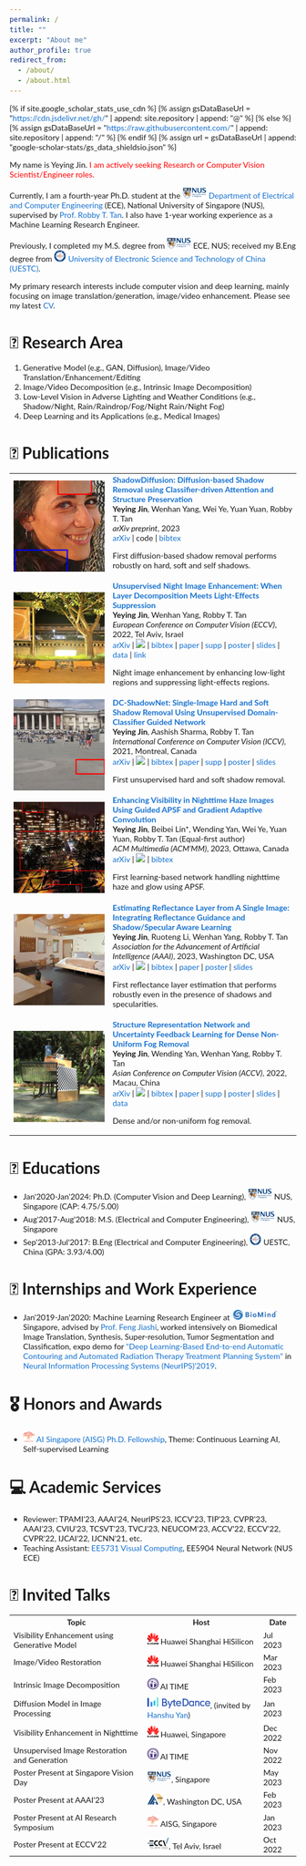 ```yaml
---
permalink: /
title: ""
excerpt: "About me"
author_profile: true
redirect_from: 
  - /about/
  - /about.html
---
```


{% if site.google_scholar_stats_use_cdn %}
{% assign gsDataBaseUrl = "https://cdn.jsdelivr.net/gh/" | append: site.repository | append: "@" %}
{% else %}
{% assign gsDataBaseUrl = "https://raw.githubusercontent.com/" | append: site.repository | append: "/" %}
{% endif %}
{% assign url = gsDataBaseUrl | append: "google-scholar-stats/gs_data_shieldsio.json" %}
<span class='anchor' id='about-me'></span>

My name is Yeying Jin. <span style="color:red"> I am actively seeking Research or Computer Vision Scientist/Engineer roles.</span>

Currently, I am a fourth-year Ph.D. student at the <img src="/files/NUS.png" alt="NUS" width="42.5" height="20"> [Department of Electrical and Computer Engineering](https://cde.nus.edu.sg/ece/) (ECE), National University of Singapore (NUS), supervised by [Prof. Robby T. Tan](http://tanrobby.github.io/). 
I also have 1-year working experience as a Machine Learning Research Engineer.

Previously, I completed my M.S. degree from <img src="/files/NUS.png" alt="NUS" width="42.5" height="20"> ECE, NUS; received my B.Eng degree from <img src="/files/UESTC.png" alt="UESTC" width="20.842" height="20"> [University of Electronic Science and Technology of China (UESTC)](https://en.uestc.edu.cn/). 

My primary research interests include computer vision and deep learning, mainly focusing on image translation/generation, image/video enhancement.
Please see my latest [CV](https://www.dropbox.com/scl/fi/12v0qwjcebbt9rehbmg9i/jinyeying_cv_pub.pdf?rlkey=5twm92za8k8sx394m0p0gnnk0&dl=0).

# 📜 Research Area
1. Generative Model (e.g., GAN, Diffusion), Image/Video Translation/Enhancement/Editing
2. Image/Video Decomposition (e.g., Intrinsic Image Decomposition)
3. Low-Level Vision in Adverse Lighting and Weather Conditions (e.g., Shadow/Night, Rain/Raindrop/Fog/Night Rain/Night Fog)
4. Deep Learning and its Applications (e.g., Medical Images) 

# 📝 Publications
<style type="text/css">
    /* Color scheme stolen from Sergey Karayev */
    a {
    color: #1772d0;
    text-decoration:none !important;
    }
    a:focus, a:hover {
    color: #f09228;
    text-decoration:none !important;
    }
    table,td,th,tr{
    	border:none !important;
    }
    body,td,th,tr,p,a {
    font-family: 'Lato', Verdana, Helvetica, sans-serif;
    font-size: 14px
    }
    strong {
    font-family: 'Lato', Verdana, Helvetica, sans-serif;
    font-size: 14px;
    }
    heading {
    font-family: 'Lato', Verdana, Helvetica, sans-serif;
    font-size: 22px;
    }
    papertitle {
    font-family: 'Lato', Verdana, Helvetica, sans-serif;
    font-size: 14px;
    font-weight: 700
    }
    papertitle_just {
    font-family: 'Lato', Verdana, Helvetica, sans-serif;
    font-size: 14px;
    font-weight: 700;
    text-align: justify
    }
    name {
    font-family: 'Lato', Verdana, Helvetica, sans-serif;
    font-size: 32px;
    }
    .one
    {
    width: 160px;
    height: 160px;
    position: relative;
    }
    .two
    {
    width: 160px;
    height: 160px;
    position: absolute;
    transition: opacity .2s ease-in-out;
    -moz-transition: opacity .2s ease-in-out;
    -webkit-transition: opacity .2s ease-in-out;
    }
    .fade {
     transition: opacity .2s ease-in-out;
     -moz-transition: opacity .2s ease-in-out;
     -webkit-transition: opacity .2s ease-in-out;
    }
    span.highlight {
        background-color: #ffffd0;
    }
</style>
<!-- ################################  CONTENT START  ##################################################-->
<table width="100%" align="center" border="0" cellspacing="0" cellpadding="10">
<tbody>
<!-- ############################ Put your publications below this! ####################################-->

<!-- ###################################################################################################-->
  
<!-- ###################################################################################################-->
<!-- Paper V ShadowDiffusion-->
<tr onmouseout="submit23_shadowdiffusion_stop()" onmouseover="submit23_shadowdiffusion_start()" >
<td width="20%">
<div class="one">
<div class="two" id = 'submit23_shadowdiffusion_image'><img src='./files/submit23_after.png'></div>
<img src='./files/submit23_before.png'>
</div>
<script type="text/javascript">
function submit23_shadowdiffusion_start() {
document.getElementById('submit23_shadowdiffusion_image').style.opacity = "1";
}
function submit23_shadowdiffusion_stop() {
document.getElementById('submit23_shadowdiffusion_image').style.opacity = "0";
}
submit23_shadowdiffusion_stop()
</script>
</td>
<td valign="top" width="80%">
  <a href="https://arxiv.org/abs/2211.08089">
    <papertitle_just>ShadowDiffusion: Diffusion-based Shadow Removal using Classifier-driven Attention and Structure Preservation</papertitle_just>     
  </a>
  <br>
  <strong>Yeying Jin</strong>, Wenhan Yang, Wei Ye, Yuan Yuan, Robby T. Tan
  <br>
<em>arXiv preprint</em>, 2023 <br>
<a href="https://arxiv.org/abs/2211.08089">arXiv</a>
|
<a href="">code</a>
|
<a href="./files/submit23_shadowdiffusion_bibtex.txt">bibtex</a>
<p></p>
<p>First diffusion-based shadow removal performs robustly on hard, soft and self shadows.</p>
</td>
</tr>
<!-- Paper V ShadowDiffusion -->
<!-- ###################################################################################################-->

<!-- ###################################################################################################-->
<!-- Paper II NightEnhance, ECCV'22 -->
<tr onmouseout="eccv22_nightenhance_stop()" onmouseover="eccv22_nightenhance_start()" >
<td width="20%">
<div class="one">
<div class="two" id = 'eccv22_nightenhance_image'><img src='./files/eccv22_after.jpg'></div>
<img src='./files/eccv22_before.jpg'>
</div>
<script type="text/javascript">
function eccv22_nightenhance_start() {
document.getElementById('eccv22_nightenhance_image').style.opacity = "1";
}
function eccv22_nightenhance_stop() {
document.getElementById('eccv22_nightenhance_image').style.opacity = "0";
}
eccv22_nightenhance_stop()
</script>
</td>
<td valign="top" width="80%">
  <a href="https://arxiv.org/abs/2207.10564">
    <papertitle_just>Unsupervised Night Image Enhancement: When Layer Decomposition Meets Light-Effects Suppression</papertitle_just>     
  </a>
  <br>
  <strong>Yeying Jin</strong>, Wenhan Yang, Robby T. Tan
  <br>
<em>European Conference on Computer Vision (ECCV)</em>, 2022, Tel Aviv, Israel <br>
<a href="https://arxiv.org/abs/2207.10564">arXiv</a>
|
<a href="https://github.com/jinyeying/night-enhancement"><img src="https://img.shields.io/github/stars/jinyeying/night-enhancement?style=social&label=Stars"></a>
|
<a href="./files/eccv22_nightenhance_bibtex.txt">bibtex</a>
|  
<a href="https://www.ecva.net/papers/eccv_2022/papers_ECCV/papers/136970396.pdf">paper</a>
|
<a href="https://www.ecva.net/papers/eccv_2022/papers_ECCV/papers/136970396-supp.pdf">supp</a>  
|
<a href="https://www.dropbox.com/s/t53xlojok9h3p3p/0982_poster.pdf?dl=0">poster</a>
|
<a href="https://www.dropbox.com/s/z2u4zx6u1aojiuz/0982_slides.pdf?dl=0">slides</a>
|
<a href="https://www.dropbox.com/sh/ro8fs629ldebzc2/AAD1BnNSR51_tCq7DVaLSC3Fa/light-effects?dl=0&subfolder_nav_tracking=1">data</a>
|
<a href="https://mp.weixin.qq.com/s/5wjV6R95SrQHXxqMnENAAw">link</a> 
<p></p>
<p>Night image enhancement by enhancing low-light regions and suppressing light-effects regions.</p>
</td>
</tr>
<!-- Paper II NightEnhance, ECCV'22 -->
<!-- ###################################################################################################-->


<!-- ###################################################################################################-->
<!-- Paper I DC-ShadowNet, ICCV'21 -->
<tr onmouseout="iccv21_dcshadownet_stop()" onmouseover="iccv21_dcshadownet_start()" >
<td width="20%">
<div class="one">
<div class="two" id = 'iccv21_dcshadownet_image'><img src='./files/iccv21_after.png'></div>
<img src='./files/iccv21_before.png'>
</div>
<script type="text/javascript">
function iccv21_dcshadownet_start() {
document.getElementById('iccv21_dcshadownet_image').style.opacity = "1";
}
function iccv21_dcshadownet_stop() {
document.getElementById('iccv21_dcshadownet_image').style.opacity = "0";
}
iccv21_dcshadownet_stop()
</script>
</td>
<td valign="top" width="80%">
  <a href="https://arxiv.org/abs/2207.10434">
    <papertitle_just>DC-ShadowNet: Single-Image Hard and Soft Shadow Removal Using Unsupervised Domain-Classifier Guided Network</papertitle_just>     
  </a>
  <br>
  <strong>Yeying Jin</strong>, Aashish Sharma, Robby T. Tan
  <br>
<em>International Conference on Computer Vision (ICCV)</em>, 2021, Montreal, Canada <br>
<a href="https://arxiv.org/abs/2207.10434">arXiv</a>
|  
<a href="https://github.com/jinyeying/DC-ShadowNet-Hard-and-Soft-Shadow-Removal"><img src="https://img.shields.io/github/stars/jinyeying/DC-ShadowNet-Hard-and-Soft-Shadow-Removal?style=social&label=Stars"></a>
|  
<a href="./files/iccv21_shadow_bibtex.txt">bibtex</a>
|
<a href="https://openaccess.thecvf.com/content/ICCV2021/papers/Jin_DC-ShadowNet_Single-Image_Hard_and_Soft_Shadow_Removal_Using_Unsupervised_Domain-Classifier_ICCV_2021_paper.pdf">paper</a>
|
<a href="https://openaccess.thecvf.com/content/ICCV2021/supplemental/Jin_DC-ShadowNet_Single-Image_Hard_ICCV_2021_supplemental.pdf">supp</a>
|
<a href="https://www.dropbox.com/s/f0roq0kkoq9ha1x/DC-ShadowNet_poster.pdf?dl=0">poster</a>
|
<a href="https://www.dropbox.com/s/ymgf7mld0j5zrjw/DC-ShadowNet_slides.pdf?dl=0">slides</a>
<p></p>
<p>First unsupervised hard and soft shadow removal.</p>
</td>
</tr>
<!-- Paper I DC-ShadowNet, ICCV'21 -->
<!-- ###################################################################################################-->


<!-- Paper VI NightFog-->
<tr onmouseout="acmmm23_nightdehaze_stop()" onmouseover="acmmm23_nightdehaze_start()" >
<td width="20%">
<div class="one">
<div class="two" id = 'acmmm23_nightdehaze_image'><img src='./files/acmmm23_after.png'></div>
<img src='./files/acmmm23_before.png'>
</div>
<script type="text/javascript">
function acmmm23_nightdehaze_start() {
document.getElementById('acmmm23_nightdehaze_image').style.opacity = "1";
}
function acmmm23_nightdehaze_stop() {
document.getElementById('acmmm23_nightdehaze_image').style.opacity = "0";
}
acmmm23_nightdehaze_stop()
</script>
</td>
<td valign="top" width="80%">
  <a href="https://arxiv.org/abs/2308.01738">
    <papertitle_just>Enhancing Visibility in Nighttime Haze Images Using Guided APSF and Gradient Adaptive Convolution</papertitle_just>     
  </a>
  <br>
  <strong>Yeying Jin</strong>, Beibei Lin*, Wending Yan, Wei Ye, Yuan Yuan, Robby T. Tan (Equal-first author)
  <br>
<em>ACM Multimedia (ACM'MM)</em>, 2023, Ottawa, Canada <br>
<a href="https://arxiv.org/abs/2308.01738">arXiv</a>
|
<a href="https://github.com/jinyeying/nighttime_dehaze"><img src="https://img.shields.io/github/stars/jinyeying/nighttime_dehaze?style=social&label=Stars"></a>
|
<a href="./files/acmmm23_nightdehaze_bibtex.txt">bibtex</a>
<p></p>
<p>First learning-based network handling nighttime haze and glow using APSF.</p>
</td>
</tr>
<!-- Paper VI NightFog -->
<!-- ###################################################################################################-->
  
<!-- ###################################################################################################-->
<!-- Paper IV Reflectance, AAAI'23 -->
<tr onmouseout="aaai23_reflectance_stop()" onmouseover="aaai23_reflectance_start()" >
<td width="20%">
<div class="one">
<div class="two" id = 'aaai23_reflectance_image'><img src='./files/aaai23_after.jpg'></div>
<img src='./files/aaai23_before.jpg'>
</div>
<script type="text/javascript">
function aaai23_reflectance_start() {
document.getElementById('aaai23_reflectance_image').style.opacity = "1";
}
function aaai23_reflectance_stop() {
document.getElementById('aaai23_reflectance_image').style.opacity = "0";
}
aaai23_reflectance_stop()
</script>
</td>
<td valign="top" width="80%">
  <a href="https://arxiv.org/abs/2211.14751">
    <papertitle_just>Estimating Reflectance Layer from A Single Image: Integrating Reflectance Guidance and Shadow/Specular Aware Learning</papertitle_just>     
  </a>
  <br>
  <strong>Yeying Jin</strong>, Ruoteng Li, Wenhan Yang, Robby T. Tan
  <br>
<em>Association for the Advancement of Artificial Intelligence (AAAI)</em>, 2023, Washington DC, USA <br>
<a href="https://arxiv.org/abs/2211.14751">arXiv</a>
|
<a href="https://github.com/jinyeying/S-Aware-network"><img src="https://img.shields.io/github/stars/jinyeying/S-Aware-network?style=social&label=Stars"></a>
|
<a href="./files/aaai23_reflectance_bibtex.txt">bibtex</a> 
|
<a href="https://ojs.aaai.org/index.php/AAAI/article/view/25188">paper</a> 
|  
<a href="https://www.dropbox.com/s/epc69nk2aqsdi7v/SAware_poster.pdf?dl=0">poster</a>
|
<a href="https://www.dropbox.com/s/7f3j2d5ugifpftv/SAware_ppt.pdf?dl=0">slides</a> 
<p></p>
<p>First reflectance layer estimation that performs robustly even in the presence of shadows and specularities.</p>
</td>
</tr>
<!-- Paper IV Reflectance, AAAI'23 -->
<!-- ###################################################################################################-->
  
  
<!-- ###################################################################################################-->
<!-- Paper III defog, ACCV'22 -->
<tr onmouseout="accv22_defog_stop()" onmouseover="accv22_defog_start()" >
<td width="20%">
<div class="one">
<div class="two" id = 'accv22_defog_image'><img src='./files/accv22_after.png'></div>
<img src='./files/accv22_before.png'>
</div>
<script type="text/javascript">
function accv22_defog_start() {
document.getElementById('accv22_defog_image').style.opacity = "1";
}
function accv22_defog_stop() {
document.getElementById('accv22_defog_image').style.opacity = "0";
}
accv22_defog_stop()
</script>
</td>
<td valign="top" width="80%">
  <a href="https://arxiv.org/abs/2210.03061">
    <papertitle_just>Structure Representation Network and Uncertainty Feedback Learning for Dense Non-Uniform Fog Removal</papertitle_just>     
  </a>
  <br>
  <strong>Yeying Jin</strong>, Wending Yan, Wenhan Yang, Robby T. Tan
  <br>
<em>Asian Conference on Computer Vision (ACCV)</em>, 2022, Macau, China <br>
<a href="https://arxiv.org/abs/2210.03061">arXiv</a>
|
<a href="https://github.com/jinyeying/FogRemoval"><img src="https://img.shields.io/github/stars/jinyeying/FogRemoval?style=social&label=Stars"></a>
|
<a href="./files/accv22_defog_bibtex.txt">bibtex</a>
|  
<a href="https://openaccess.thecvf.com/content/ACCV2022/papers/Jin_Structure_Representation_Network_and_Uncertainty_Feedback_Learning_for_Dense_Non-Uniform_ACCV_2022_paper.pdf">paper</a>
|
<a href="https://openaccess.thecvf.com/content/ACCV2022/supplemental/Jin_Structure_Representation_Network_ACCV_2022_supplemental.pdf">supp</a>
|  
<a href="https://www.dropbox.com/s/f3qjxx9jf3o7b6j/0393_poster.pdf?dl=0">poster</a>
|
<a href="https://www.dropbox.com/s/fowkes8wnyr6rb1/0393_release.pdf?dl=0">slides</a>
|  
<a href="https://www.dropbox.com/home/badweather/ACCV2022_defog/Dataset_day/Smoke">data</a>
<p></p>
<p>Dense and/or non-uniform fog removal.</p>
</td>
</tr>
<!-- Paper III defog, ACCV'22 -->
<!-- ###################################################################################################-->
    

<!-- ############################ Put your publications above this! ####################################-->
</tbody></table>

# 🏫 Educations
- Jan'2020-Jan'2024: Ph.D. (Computer Vision and Deep Learning), <img src="/files/NUS.png" alt="NUS" width="42.5" height="20"> NUS, Singapore (CAP: 4.75/5.00)
- Aug'2017-Aug'2018: M.S. (Electrical and Computer Engineering), <img src="/files/NUS.png" alt="NUS" width="42.5" height="20"> NUS, Singapore
- Sep'2013-Jul'2017: B.Eng (Electrical and Computer Engineering), <img src="/files/UESTC.png" alt="UESTC" width="20.842" height="20"> UESTC, China (GPA: 3.93/4.00)

# 👔 Internships and Work Experience
- Jan'2019-Jan'2020: Machine Learning Research Engineer at <img src="/files/biomind.png" alt="Biomind" width="80" height="20"> Singapore, advised by [Prof. Feng Jiashi](https://sites.google.com/site/jshfeng/), worked intensively on Biomedical Image Translation, Synthesis, Super-resolution, Tumor Segmentation and Classification, expo demo for ["Deep Learning-Based End-to-end Automatic Contouring and Automated Radiation Therapy Treatment Planning System"](https://media.neurips.cc/Conferences/NeurIPS2019/NeurIPS_Expo_Book_2019.pdf) in [Neural Information Processing Systems (NeurIPS)'2019](https://nips.cc/Conferences/2019).

# 🎖 Honors and Awards
- <img src="/files/aisg.png" alt="AISG" width="20" height="20"> [AI Singapore (AISG) Ph.D. Fellowship](https://aisingapore.org/research/phd-fellowship-programme/), Theme: Continuous Learning AI, Self-supervised Learning 

# 💻 Academic Services
- Reviewer: TPAMI'23, AAAI'24, NeurIPS'23, ICCV'23, TIP'23, CVPR'23, AAAI'23, CVIU'23, TCSVT'23, TVCJ'23, NEUCOM'23, ACCV'22, ECCV'22, CVPR'22, IJCAI'22, IJCNN'21, etc.
- Teaching Assistant: [EE5731 Visual Computing](https://tanrobby.github.io/teaching/ece_visual/index.html), EE5904 Neural Network (NUS ECE)

# 💬 Invited Talks
<table>
  <tr>
    <th>Topic</th>
    <th>Host</th>
    <th>Date</th>
  </tr>
  <tr>
    <td>Visibility Enhancement using Generative Model</td>
    <td><img src="/files/huawei.png" alt="Huawei" width="19.978" height="20"> Huawei Shanghai HiSilicon</td>
    <td>Jul 2023</td>
  </tr>
  <tr>
    <td>Image/Video Restoration</td>
    <td><img src="/files/huawei.png" alt="Huawei" width="19.978" height="20"> Huawei Shanghai HiSilicon</td>
    <td>Mar 2023</td>
  </tr>
  <tr>
    <td>Intrinsic Image Decomposition</td>
    <td><img src="/files/AITIME.png" alt="AITIME" width="19.778" height="20"> AI TIME</td>
    <td>Feb 2023</td>
  </tr>
  <tr>
    <td>Diffusion Model in Image Processing</td>
    <td><img src="/files/ByteDance.png" alt="ByteDance" width="110.77" height="20">, (invited by <a href="https://hanshuyan.github.io/">Hanshu Yan</a>)</td>
    <td>Jan 2023</td>
  </tr>
  <tr>
    <td>Visibility Enhancement in Nighttime</td>
    <td><img src="/files/huawei.png" alt="Huawei" width="19.978" height="20"> Huawei, Singapore</td>
    <td>Dec 2022</td>
  </tr>
  <tr>
    <td>Unsupervised Image Restoration and Generation</td>
    <td><img src="/files/AITIME.png" alt="AITIME" width="19.778" height="20"> AI TIME</td>
    <td>Nov 2022</td>
  </tr>
  <tr>
    <td>Poster Present at Singapore Vision Day</td>
    <td><img src="/files/NUS.png" alt="NUS" width="42.5" height="20">, Singapore</td>
    <td>May 2023</td>
  </tr>
  <tr>
    <td>Poster Present at AAAI'23</td>
    <td><img src="/files/AAAI.png" alt="AAAI" width="28.026" height="20">, Washington DC, USA</td>
    <td>Feb 2023</td>
  </tr>
  <tr>
    <td>Poster Present at AI Research Symposium</td>
    <td><img src="/files/aisg.png" alt="AISG" width="20" height="20"> AISG, Singapore</td>
    <td>Jan 2023</td>
  </tr>
  <tr>
    <td>Poster Present at ECCV'22</td>
    <td><img src="/files/ECCV.png" alt="ECCV" width="38.038" height="20">, Tel Aviv, Israel</td>
    <td>Oct 2022</td>
  </tr>
</table>






